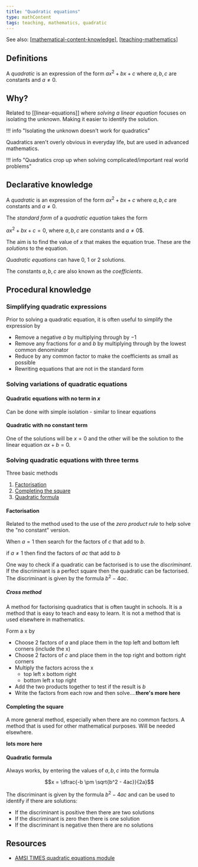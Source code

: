 ```yaml
---
title: "Quadratic equations"
type: mathContent
tags: teaching, mathematics, quadratic
---
```


See also: [[mathematical-content-knowledge]], [[teaching-mathematics]]

## Definitions

A _quadratic_ is an expression of the form $ax^2 + bx + c$ where $a, b, c$ are constants and $a \neq 0$.

## Why?

Related to [[linear-equations]] where _solving a linear equation_ focuses on isolating the unknown. Making it easier to identify the solution.

!!! info "Isolating the unknown doesn't work for quadratics"

Quadratics aren't overly obvious in everyday life, but are used in advanced mathematics.

!!! info "Quadratics crop up when solving complicated/important real world problems"


## Declarative knowledge

A _quadratic_ is an expression of the form $ax^2 + bx + c$ where $a, b, c$ are constants and $a \neq 0$.

The _standard form_ of a _quadratic equation_ takes the form

$ax^2 + bx + c = 0,$ where $a, b, c$ are constants and $a \neq 0$$.

The aim is to find the value of $x$ that makes the equation true. These are the _solutions_ to the equation. 

_Quadratic equations_ can have 0, 1 or 2 solutions.

The constants $a, b, c$ are also known as the _coefficients_.

## Procedural knowledge

### Simplifying quadratic expressions

Prior to solving a quadratic equation, it is often useful to simplify the expression by

- Remove a negative $a$ by multiplying through by $-1$
- Remove any fractions for $a$ and $b$ by multiplying through by the lowest common denominator
- Reduce by any common factor to make the coefficients as small as possible
- Rewriting equations that are not in the standard form

### Solving variations of quadratic equations

#### Quadratic equations with no term in $x$

Can be done with simple isolation - similar to linear equations

#### Quadratic with no constant term

One of the solutions will be $x = 0$ and the other will be the solution to the linear equation $ax + b = 0$.

### Solving quadratic equations with three terms

Three basic methods

1. [Factorisation](#factorisation)
2. [Completing the square](#completing-the-square)
3. [Quadratic formula](#quadratic-formula)

#### Factorisation

Related to the method used to the use of the _zero product rule_ to help solve the "no constant" version.

When $a = 1$ then search for the factors of $c$ that add to $b$.

if $a \neq 1$ then find the factors of $ac$ that add to $b$

One way to check if a quadratic can be factorised is to use the _discriminant_. If the discriminant is a perfect square then the quadratic can be factorised. The discriminant is given by the formula $b^2 - 4ac$.

##### Cross method

A method for factorising quadratics that is often taught in schools. It is a method that is easy to teach and easy to learn. It is not a method that is used elsewhere in mathematics.

Form a x by

- Choose 2 factors of $a$ and place them in the top left and bottom left corners (include the x)
- Choose 2 factors of $c$ and place them in the top right and bottom right corners
- Multiply the factors across the x 
  - top left x bottom right
  - bottom left x top right
- Add the two products together to test if the result is $b$
- Write the factors from each row and then solve....**there's more here**

#### Completing the square

A more general method, especially when there are no common factors. A method that is used for other mathematical purposes. Will be needed elsewhere.

**lots more here**

#### Quadratic formula

Always works, by entering the values of $a, b, c$ into the formula

$$x = \dfrac{-b \pm \sqrt{b^2 - 4ac}}{2a}$$

The discriminant is given by the formula $b^2 - 4ac$ and can be used to identify if there are solutions:

- If the discriminant is positive then there are two solutions
- If the discriminant is zero then there is one solution
- If the discriminant is negative then there are no solutions

## Resources

- [AMSI TIMES quadratic equations module](http://amsi.org.au/teacher_modules/Quadratic_Equations.html)

[//begin]: # "Autogenerated link references for markdown compatibility"
[mathematical-content-knowledge]: mathematical-content-knowledge "Mathematical Content Knowledge"
[teaching-mathematics]: ../teaching-mathematics "Teaching Mathematics"
[//end]: # "Autogenerated link references"